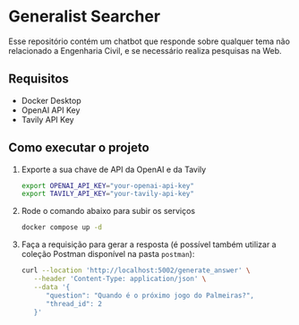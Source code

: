 # Generalist Searcher

Esse repositório contém um chatbot que responde sobre qualquer tema não relacionado a Engenharia Civil, e se necessário realiza pesquisas na Web.

## Requisitos

- Docker Desktop
- OpenAI API Key
- Tavily API Key

## Como executar o projeto
1. Exporte a sua chave de API da OpenAI e da Tavily

    ```bash
   export OPENAI_API_KEY="your-openai-api-key"
   export TAVILY_API_KEY="your-tavily-api-key"
    ```

2. Rode o comando abaixo para subir os serviços

   ```bash
   docker compose up -d
   ```

3. Faça a requisição para gerar a resposta (é possível também utilizar a coleção Postman disponível na pasta `postman`):

   ```bash
   curl --location 'http://localhost:5002/generate_answer' \
      --header 'Content-Type: application/json' \
      --data '{
         "question": "Quando é o próximo jogo do Palmeiras?",
         "thread_id": 2
      }'
   ```